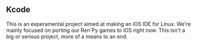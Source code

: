 ## Kcode

This is an experamental project aimed at making an iOS IDE for Linux. We're mainly focused on porting our Ren'Py games to iOS right now. This isn't a big or serious project, more of a means to an end.
